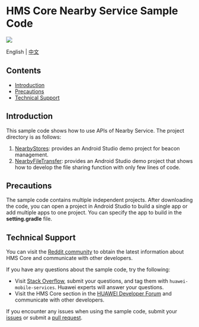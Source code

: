 ﻿# HMS Core Nearby Service Sample Code
[![](https://camo.githubusercontent.com/ce1c195eb2524e4e67a2e74bf6e9619555aa0913/68747470733a2f2f696d672e736869656c64732e696f2f62616467652f446f63732d686d736775696465732d627269676874677265656e)](https://developer.huawei.com/consumer/en/doc/development/system-Guides/introduction-nearby-0000001060363166) 

English | [中文](README_ZH.md)

## Contents
 * [Introduction](#Introduction)
 * [Precautions](#Precautions)
 * [Technical Support](#Technical-Support)

## Introduction
This sample code shows how to use APIs of Nearby Service. The project directory is as follows:

1. [NearbyStores](https://github.com/HMS-Core/hms-nearby-demo/tree/master/NearbyStores): provides an Android Studio demo project for beacon management.
2. [NearbyFileTransfer](https://github.com/HMS-Core/hms-nearby-demo/tree/master/NearbyFileTransfer): provides an Android Studio demo project that shows how to develop the file sharing function with only few lines of code.


## Precautions
The sample code contains multiple independent projects. After downloading the code, you can open a project in Android Studio to build a single app or add multiple apps to one project. You can specify the app to build in the **setting.gradle** file.

## Technical Support
You can visit the [Reddit community](https://www.reddit.com/r/HuaweiDevelopers/) to obtain the latest information about HMS Core and communicate with other developers.

If you have any questions about the sample code, try the following:
- Visit [Stack Overflow](https://stackoverflow.com/questions/tagged/huawei-mobile-services?tab=Votes), submit your questions, and tag them with `huawei-mobile-services`. Huawei experts will answer your questions.
- Visit the HMS Core section in the [HUAWEI Developer Forum](https://forums.developer.huawei.com/forumPortal/en/home?fid=0101187876626530001?ha_source=hms1) and communicate with other developers.

If you encounter any issues when using the sample code, submit your [issues](https://github.com/HMS-Core/hms-nearby-demo/issues) or submit a [pull request](https://github.com/HMS-Core/hms-nearby-demo/pulls).

